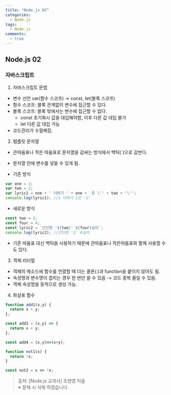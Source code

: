 ```yaml
---
title: "Node.js 02"
categories:
  - Node.js
tags:
  - Node.js
comments:
  - true
---
```


## Node.js 02

### 자바스크립트
1. 자바스크립트 문법
  - 변수 선언 var(함수 스코프) -> const, let(블록 스코프)
  - 함수 스코프: 블록 관계없이 변수에 접근할 수 있다.
  - 볼록 스코프: 블록 밖에서는 변수에 접근할 수 없다.
    - const 초기화시 값을 대입해야함, 이후 다른 값 대입 불가
    - let 다른 값 대입 가능
  - 코드관리가 수월해짐.

2. 템플릿 문자열
  - 큰따옴표나 작은 따옴표로 문자열을 감싸는 방식에서 백틱(`)으로 감싼다.
  - 문자열 안에 변수를 넣을 수 있게 됨.
  
  - 기존 방식
  ```js
  var one = 1;
  var two = 2;
  var lyric1 = one + ' 더하기 ' + one + '은 \'' + two + '\'';
  console.log(lyric1); //1 더하기 1은 '2'
  ```
  - 새로운 방식
  ```js
  const two = 2;
  const four = 4;
  const lyric2 = `간단한 '${two}' ${four}실이`;
  console.log(lyric2); //간단한 '2' 4실이
  ```
   - 기존 따옴표 대신 백틱을 사용하기 때문에 큰따옴표나 작은따옴표와 함께 사용할 수도 있다.

3. 객체 리터럴
  - 객체의 메소드에 함수를 연결할 때 더는 콜론(:)과 function을 붙이지 않아도 됨.
  - 속성명과 변수명이 겹치는 경우 한 번만 쓸 수 있음 -> 코드 중복 줄일 수 있음.
  - 객체 속성명을 동적으로 생성 가능.

4. 화살표 함수
  ```js
  function add1(x,y) {
    return x + y;
  };

  const add2 = (x,y) => {
    return x + y;
  };
  
  const add4 = (x,y)=>(x+y);

  function not1(x) {
    return !x;
  }

  const not2 = x => !x;
  ```
  

>출처: [Node.js 교과서] 조현영 지음<br>
※ 문제 시 삭제 하겠습니다.
